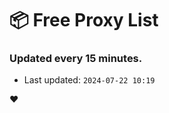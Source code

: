 # :package: Free Proxy List
### Updated every 15 minutes.

- Last updated: `2024-07-22 10:19`

:heart:
